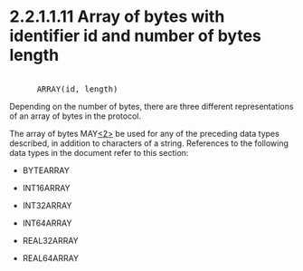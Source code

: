 <html dir="LTR" xmlns:mshelp="http://msdn.microsoft.com/mshelp" xmlns:ddue="http://ddue.schemas.microsoft.com/authoring/2003/5" xmlns:xlink="http://www.w3.org/1999/xlink" xmlns:tool="http://www.microsoft.com/tooltip">
    <head>
        <meta http-equiv="Content-Type" content="text/html; CHARSET=utf-8"></meta>
        <meta name="save" content="history"></meta>
        <title>2.2.1.1.11 Array of bytes with identifier id and number of bytes length</title>
        <xml>
            <mshelp:toctitle title="2.2.1.1.11 Array of bytes with identifier id and number of bytes length"></mshelp:toctitle>
            <mshelp:rltitle title="[MS-SSAS8]: Array of bytes with identifier id and number of bytes length"></mshelp:rltitle>
            <mshelp:keyword index="A" term="b7ecd364-e477-4296-b596-68d8ebf27187"></mshelp:keyword>
            <mshelp:attr name="DCSext.ContentType" value="open specification"></mshelp:attr>
            <mshelp:attr name="AssetID" value="b7ecd364-e477-4296-b596-68d8ebf27187"></mshelp:attr>
            <mshelp:attr name="TopicType" value="kbRef"></mshelp:attr>
            <mshelp:attr name="DCSext.Title" value="[MS-SSAS8]: Array of bytes with identifier id and number of bytes length" />
        </xml>
    </head>
    <body>
        <div id="header">
            <h1 class="heading">2.2.1.1.11 Array of bytes with identifier id and number of bytes length</h1>
        </div>
        <div id="mainSection">
            <div id="mainBody">
                <div id="allHistory" class="saveHistory"></div>
                <div id="sectionSection0" class="section" name="collapseableSection">
                    

<dl>
<dd>
<div><pre>  
 ARRAY(id, length)
</pre></div>
</dd></dl>

<p>Depending on the number of bytes, there are three different
representations of an array of bytes in the protocol.</p>

<p>The array of bytes MAY<a id="Appendix_A_Target_2"></a><a href="05c9e5c4-4566-418c-a56e-69fca8d73f4b.md#Appendix_A_2" aria-label="Product behavior note 2">&lt;2&gt;</a> be used for
any of the preceding data types described, in addition to characters of a
string. References to the following data types in the document refer to this
section:</p>

<ul><li><p><span><span> 
</span></span>BYTEARRAY</p>

</li><li><p><span><span> 
</span></span>INT16ARRAY</p>

</li><li><p><span><span> 
</span></span>INT32ARRAY</p>

</li><li><p><span><span> 
</span></span>INT64ARRAY</p>

</li><li><p><span><span> 
</span></span>REAL32ARRAY</p>

</li><li><p><span><span> 
</span></span>REAL64ARRAY</p>

</li></ul>
                </div>
            </div>
        </div>
    </body>
</html>
